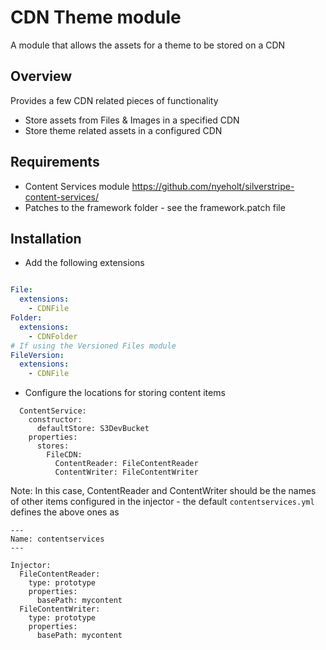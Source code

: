 # CDN Theme module 

A module that allows the assets for a theme to be stored on a CDN

## Overview

Provides a few CDN related pieces of functionality

* Store assets from Files & Images in a specified CDN
* Store theme related assets in a configured CDN



## Requirements

* Content Services module https://github.com/nyeholt/silverstripe-content-services/
* Patches to the framework folder - see the framework.patch file 

## Installation

* Add the following extensions

```yml

File:
  extensions:
    - CDNFile
Folder: 
  extensions:
    - CDNFolder
# If using the Versioned Files module
FileVersion:
  extensions:
    - CDNFile
```


* Configure the locations for storing content items

```
  ContentService:
    constructor:
      defaultStore: S3DevBucket
    properties:
      stores:
        FileCDN:
          ContentReader: FileContentReader
          ContentWriter: FileContentWriter
```

Note: In this case, ContentReader and ContentWriter should be the names of other
items configured in the injector - the default `contentservices.yml` defines the above ones as

```
---
Name: contentservices
---

Injector:
  FileContentReader:
    type: prototype
    properties:
      basePath: mycontent
  FileContentWriter:
    type: prototype
    properties:
      basePath: mycontent

```